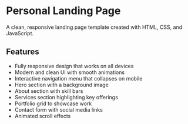 # Personal Landing Page

A clean, responsive landing page template created with HTML, CSS, and JavaScript.

## Features

- Fully responsive design that works on all devices
- Modern and clean UI with smooth animations
- Interactive navigation menu that collapses on mobile
- Hero section with a background image
- About section with skill bars
- Services section highlighting key offerings
- Portfolio grid to showcase work
- Contact form with social media links
- Animated scroll effects